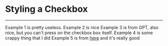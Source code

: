 # Styling a Checkbox
---

Example 1 is pretty useless.
Example 2 is nice
Example 3 is from GPT, also nice, but you can't press on the checkbox box itself.
Example 4 is some crappy thing that I did
Example 5 is from [here](https://www.youtube.com/watch?v=YyLzwR-iXtI) and it's really good

